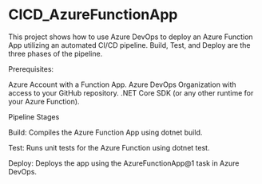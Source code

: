# CICD_AzureFunctionApp


This project shows how to use Azure DevOps to deploy an Azure Function App utilizing an automated CI/CD pipeline. Build, Test, and Deploy are the three phases of the pipeline.


Prerequisites:

Azure Account with a Function App.
Azure DevOps Organization with access to your GitHub repository.
.NET Core SDK (or any other runtime for your Azure Function).


Pipeline Stages

Build:
Compiles the Azure Function App using dotnet build.

Test:
Runs unit tests for the Azure Function using dotnet test.

Deploy:
Deploys the app using the AzureFunctionApp@1 task in Azure DevOps.